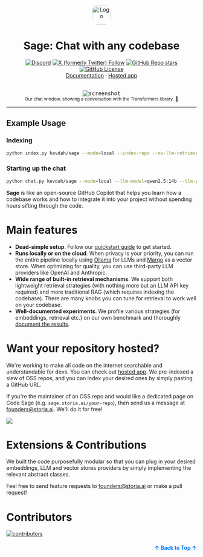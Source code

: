 <div align="center">
    <a name="readme-top"></a>
    <img src="assets/storia-logo.png" alt="Logo" width="50" style="border-radius: 15px;">
    <h1 align="center">Sage: Chat with any codebase</h1>
    <div>
        <a href="https://discord.gg/zbtZe7GcVU" target=="_blank"><img alt="Discord" src="https://img.shields.io/discord/1286056351264407643?logo=discord&label=discord&link=https%3A%2F%2Fdiscord.gg%2FzbtZe7GcVU"></a>
        <a href="https://x.com/StoriaAI" target=="_blank"><img alt="X (formerly Twitter) Follow" src="https://img.shields.io/twitter/follow/Storia-AI?logo=x&link=https%3A%2F%2Fx.com%2FStoriaAI"></a>
        <a href="https://github.com/Storia-AI/sage/stargazers" target=="_blank"><img alt="GitHub Repo stars" src="https://img.shields.io/github/stars/Storia-AI/sage?logo=github&link=https%3A%2F%2Fgithub.com%2FStoria-AI%2Fsage%2Fstargazers"></a>
        <a href="https://github.com/Storia-AI/sage/blob/main/LICENSE" target=="_blank"><img alt="GitHub License" src="https://img.shields.io/github/license/Storia-AI/sage" /></a>
    </div>
    <div>
        <a href="https://sage-docs.storia.ai">Documentation</a>
        <span>&#183;</span>
        <a href="https://sage.storia.ai">Hosted app</a>
    </div>
    <br />
    <figure>
        <!-- The <kbd> and <sub> tags are work-arounds for styling, since GitHub doesn't take into account inline styles. Note it might display awkwardly on other Markdown editors. -->
        <kbd><img src="assets/chat_screenshot2.png" alt="screenshot" /></kbd>
        <sub><figcaption align="center">Our chat window, showing a conversation with the Transformers library. 🚀</sub></figcaption>
    </figure>
</div>

***

## Example Usage

### Indexing

```bash
python index.py kevdah/sage --mode=local --index-repo --no-llm-retriever
```
### Starting up the chat
```bash
python chat.py kevdah/sage --mode=local --llm-model=qwen2.5:14b --llm-provider=ollama --embedding-provider=marqo --vector-store-provider=marqo --index-repo --no-llm-retriever
```

**Sage** is like an open-source GitHub Copilot that helps you learn how a codebase works and how to integrate it into your project without spending hours sifting through the code.

# Main features
- **Dead-simple setup**. Follow our [quickstart guide](https://sage-docs.storia.ai/quickstart) to get started.
- **Runs locally or on the cloud**. When privacy is your priority, you can run the entire pipeline locally using [Ollama](https://ollama.com) for LLMs and [Marqo](https://github.com/marqo-ai/marqo) as a vector store. When optimizing for quality, you can use third-party LLM providers like OpenAI and Anthropic.
- **Wide range of built-in retrieval mechanisms**. We support both lightweight retrieval strategies (with nothing more but an LLM API key required) and more traditional RAG (which requires indexing the codebase). There are many knobs you can tune for retrieval to work well on your codebase.
- **Well-documented experiments**. We profile various strategies (for embeddings, retrieval etc.) on our own benchmark and thoroughly [document the results](benchmarks/retrieval/README.md).

# Want your repository hosted?

We're working to make all code on the internet searchable and understandable for devs. You can check out [hosted app](https://sage.storia.ai). We pre-indexed a slew of OSS repos, and you can index your desired ones by simply pasting a GitHub URL.

If you're the maintainer of an OSS repo and would like a dedicated page on Code Sage (e.g. `sage.storia.ai/your-repo`), then send us a message at [founders@storia.ai](mailto:founders@storia.ai). We'll do it for free!

![](assets/sage.gif)

# Extensions & Contributions

We built the code purposefully modular so that you can plug in your desired embeddings, LLM and vector stores providers by simply implementing the relevant abstract classes.

Feel free to send feature requests to [founders@storia.ai](mailto:founders@storia.ai) or make a pull request!

# Contributors

<a href="https://github.com/Storia-AI/sage/graphs/contributors">
  <img alt="contributors" src="https://contrib.rocks/image?repo=Storia-AI/sage"/>
</a>

<p align="right" style="font-size: 14px; color: #555; margin-top: 20px;">
    <a href="#readme-top" style="text-decoration: none; color: #007bff; font-weight: bold;">
        ↑ Back to Top ↑
    </a>
</p>
